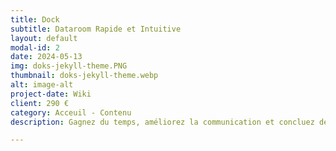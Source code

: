 ```yaml
---
title: Dock
subtitle: Dataroom Rapide et Intuitive
layout: default
modal-id: 2
date: 2024-05-13
img: doks-jekyll-theme.PNG
thumbnail: doks-jekyll-theme.webp
alt: image-alt
project-date: Wiki
client: 290 €
category: Acceuil - Contenu
description: Gagnez du temps, améliorez la communication et concluez des transactions plus rapidement. La Dataroom Rapide et Intuitive est conçue pour vous aider à accélérer vos levées de fonds. L'interface intuitive vous permet de partager rapidement et facilement des documents avec vos parties prenantes. Notre dataroom virtuelle offre la possibilité d'intégrer une Intelligence Artificielle qui vous permet de communiquer efficacement avec vos parties prenantes. Ils peuvent ainsi poser des questions et suivre les progrès en temps réel.

---
```

